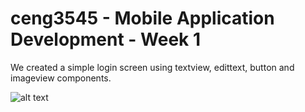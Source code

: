 # ceng3545 - Mobile Application Development - Week 1

We created a simple login screen using textview, edittext, button and imageview components.


![alt text](https://github.com/dognmrt/ceng3545_week1_loginScreen/blob/master/week1ss.PNG)
